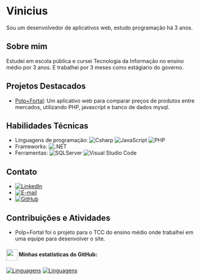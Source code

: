 # Vinicius

Sou um desenvolvedor de aplicativos web, estudo programação há 3 anos.

## Sobre mim

Estudei em escola pública e cursei Tecnologia da Informação no ensino médio por 3 anos. E trabalhei por 3 meses como estágiario do governo.

## Projetos Destacados

- [Polp+Fortal]([link-para-o-repositório](https://github.com/viniclg/Sistemas/tree/main/Polp%2BFortal)): Um aplicativo web para comparar preços de produtos entre mercados, utilizando PHP, javascript e banco de dados mysql.

## Habilidades Técnicas

- Linguagens de programação: ![Csharp](https://img.shields.io/badge/CSharp-%23934B8E?style=flat-square&labelColor=%23414141&logo=csharp&logoColor=white)
![JavaScript](https://img.shields.io/badge/JavaScript-%23EFD81D?style=flat-square&labelColor=%23414141&logo=javascript&logoColor=white)
![PHP](https://img.shields.io/badge/PHP-777BB4?style=for-the-badge&logo=php&logoColor=white)
- Frameworks: ![.NET](https://img.shields.io/badge/.NET-5C2D91?style=for-the-badge&logo=.net&logoColor=white)
- Ferramentas: ![SQLServer](https://img.shields.io/badge/SQLServer-%23DB2A20.svg?style=flat-square&labelColor=%23414141&logo=microsoftsqlserver&logoColor=white) ![Visual Studio Code](https://img.shields.io/badge/Visual%20Studio%20Code-%232D9EEA?style=flat-square&labelColor=%23414141&logo=visual-studio-code&logoColor=white)

## Contato

- [![LinkedIn](https://img.shields.io/badge/linkedin-%230077B5.svg?style=for-the-badge&logo=linkedin&logoColor=white)](https://www.linkedin.com/in/vinicius-pereira-matos-b09112294/)
- [![E-mail](https://img.shields.io/badge/-Email-0077B5?style=for-the-badge&logo=microsoft-outlook&logoColor=white)](mailto:vinipm200@gmail.com)
- [![GitHub](https://img.shields.io/badge/GitHub-0077B5?style=for-the-badge&logo=github&logoColor=white)](https://github.com/viniclg)

## Contribuições e Atividades

- Polp+Fortal foi o projeto para o TCC do ensino médio onde trabalhei em uma equipe para desenvolver o site.

#### <img src="https://github.githubassets.com/images/modules/logos_page/GitHub-Mark.png" width="30" style="vertical-align: middle;"> Minhas estatísticas do GitHub: 
[![Linguagens](https://github-readme-stats.vercel.app/api?username=viniclg&show_icons=true&locale=pt-BR&&theme=dark)](https://github.com/viniclg?tab=repositories)
[![Linguagens](https://github-readme-stats.vercel.app/api/top-langs/?username=viniclg&layout=compact&locale=pt-BR&&theme=dark)](https://github.com/viniclg?tab=repositories)


